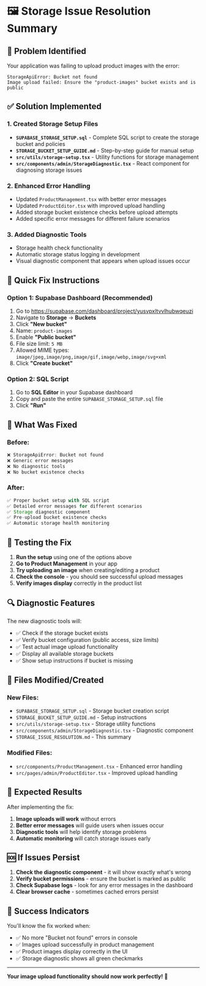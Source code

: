 # 🖼️ Storage Issue Resolution Summary

## 🚨 Problem Identified
Your application was failing to upload product images with the error:
```
StorageApiError: Bucket not found
Image upload failed: Ensure the "product-images" bucket exists and is public
```

## ✅ Solution Implemented

### 1. **Created Storage Setup Files**
- **`SUPABASE_STORAGE_SETUP.sql`** - Complete SQL script to create the storage bucket and policies
- **`STORAGE_BUCKET_SETUP_GUIDE.md`** - Step-by-step guide for manual setup
- **`src/utils/storage-setup.tsx`** - Utility functions for storage management
- **`src/components/admin/StorageDiagnostic.tsx`** - React component for diagnosing storage issues

### 2. **Enhanced Error Handling**
- Updated `ProductManagement.tsx` with better error messages
- Updated `ProductEditor.tsx` with improved upload handling
- Added storage bucket existence checks before upload attempts
- Added specific error messages for different failure scenarios

### 3. **Added Diagnostic Tools**
- Storage health check functionality
- Automatic storage status logging in development
- Visual diagnostic component that appears when upload issues occur

## 🚀 Quick Fix Instructions

### Option 1: Supabase Dashboard (Recommended)
1. Go to https://supabase.com/dashboard/project/yusvpxltvvlhubwqeuzi
2. Navigate to **Storage** → **Buckets**
3. Click **"New bucket"**
4. Name: `product-images`
5. Enable **"Public bucket"**
6. File size limit: `5 MB`
7. Allowed MIME types: `image/jpeg,image/png,image/gif,image/webp,image/svg+xml`
8. Click **"Create bucket"**

### Option 2: SQL Script
1. Go to **SQL Editor** in your Supabase dashboard
2. Copy and paste the entire `SUPABASE_STORAGE_SETUP.sql` file
3. Click **"Run"**

## 🔧 What Was Fixed

### Before:
```javascript
❌ StorageApiError: Bucket not found
❌ Generic error messages
❌ No diagnostic tools
❌ No bucket existence checks
```

### After:
```javascript
✅ Proper bucket setup with SQL script
✅ Detailed error messages for different scenarios
✅ Storage diagnostic component
✅ Pre-upload bucket existence checks
✅ Automatic storage health monitoring
```

## 🧪 Testing the Fix

1. **Run the setup** using one of the options above
2. **Go to Product Management** in your app
3. **Try uploading an image** when creating/editing a product
4. **Check the console** - you should see successful upload messages
5. **Verify images display** correctly in the product list

## 🔍 Diagnostic Features

The new diagnostic tools will:
- ✅ Check if the storage bucket exists
- ✅ Verify bucket configuration (public access, size limits)
- ✅ Test actual image upload functionality
- ✅ Display all available storage buckets
- ✅ Show setup instructions if bucket is missing

## 📁 Files Modified/Created

### New Files:
- `SUPABASE_STORAGE_SETUP.sql` - Storage bucket creation script
- `STORAGE_BUCKET_SETUP_GUIDE.md` - Setup instructions
- `src/utils/storage-setup.tsx` - Storage utility functions
- `src/components/admin/StorageDiagnostic.tsx` - Diagnostic component
- `STORAGE_ISSUE_RESOLUTION.md` - This summary

### Modified Files:
- `src/components/ProductManagement.tsx` - Enhanced error handling
- `src/pages/admin/ProductEditor.tsx` - Improved upload handling

## 🎯 Expected Results

After implementing the fix:
1. **Image uploads will work** without errors
2. **Better error messages** will guide users when issues occur
3. **Diagnostic tools** will help identify storage problems
4. **Automatic monitoring** will catch storage issues early

## 🆘 If Issues Persist

1. **Check the diagnostic component** - it will show exactly what's wrong
2. **Verify bucket permissions** - ensure the bucket is marked as public
3. **Check Supabase logs** - look for any error messages in the dashboard
4. **Clear browser cache** - sometimes cached errors persist

## 🎉 Success Indicators

You'll know the fix worked when:
- ✅ No more "Bucket not found" errors in console
- ✅ Images upload successfully in product management
- ✅ Product images display correctly in the UI
- ✅ Storage diagnostic shows all green checkmarks

---

**Your image upload functionality should now work perfectly!** 🚀
